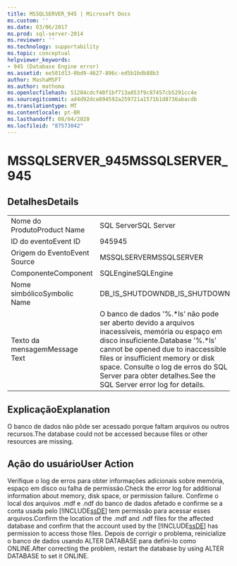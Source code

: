 ```yaml
---
title: MSSQLSERVER_945 | Microsoft Docs
ms.custom: ''
ms.date: 03/06/2017
ms.prod: sql-server-2014
ms.reviewer: ''
ms.technology: supportability
ms.topic: conceptual
helpviewer_keywords:
- 945 (Database Engine error)
ms.assetid: ee501d13-0bd9-4627-896c-ed5b1bdb88b3
author: MashaMSFT
ms.author: mathoma
ms.openlocfilehash: 51284cdcf48f1bf713a853f9c87457cb5291cc4e
ms.sourcegitcommit: ad4d92dce894592a259721a1571b1d8736abacdb
ms.translationtype: MT
ms.contentlocale: pt-BR
ms.lasthandoff: 08/04/2020
ms.locfileid: "87573042"
---
```

# <a name="mssqlserver_945"></a><span data-ttu-id="ba697-102">MSSQLSERVER_945</span><span class="sxs-lookup"><span data-stu-id="ba697-102">MSSQLSERVER_945</span></span>
    
## <a name="details"></a><span data-ttu-id="ba697-103">Detalhes</span><span class="sxs-lookup"><span data-stu-id="ba697-103">Details</span></span>  
  
|||  
|-|-|  
|<span data-ttu-id="ba697-104">Nome do Produto</span><span class="sxs-lookup"><span data-stu-id="ba697-104">Product Name</span></span>|<span data-ttu-id="ba697-105">SQL Server</span><span class="sxs-lookup"><span data-stu-id="ba697-105">SQL Server</span></span>|  
|<span data-ttu-id="ba697-106">ID do evento</span><span class="sxs-lookup"><span data-stu-id="ba697-106">Event ID</span></span>|<span data-ttu-id="ba697-107">945</span><span class="sxs-lookup"><span data-stu-id="ba697-107">945</span></span>|  
|<span data-ttu-id="ba697-108">Origem do Evento</span><span class="sxs-lookup"><span data-stu-id="ba697-108">Event Source</span></span>|<span data-ttu-id="ba697-109">MSSQLSERVER</span><span class="sxs-lookup"><span data-stu-id="ba697-109">MSSQLSERVER</span></span>|  
|<span data-ttu-id="ba697-110">Componente</span><span class="sxs-lookup"><span data-stu-id="ba697-110">Component</span></span>|<span data-ttu-id="ba697-111">SQLEngine</span><span class="sxs-lookup"><span data-stu-id="ba697-111">SQLEngine</span></span>|  
|<span data-ttu-id="ba697-112">Nome simbólico</span><span class="sxs-lookup"><span data-stu-id="ba697-112">Symbolic Name</span></span>|<span data-ttu-id="ba697-113">DB_IS_SHUTDOWN</span><span class="sxs-lookup"><span data-stu-id="ba697-113">DB_IS_SHUTDOWN</span></span>|  
|<span data-ttu-id="ba697-114">Texto da mensagem</span><span class="sxs-lookup"><span data-stu-id="ba697-114">Message Text</span></span>|<span data-ttu-id="ba697-115">O banco de dados '%.\*ls' não pode ser aberto devido a arquivos inacessíveis, memória ou espaço em disco insuficiente.</span><span class="sxs-lookup"><span data-stu-id="ba697-115">Database '%.\*ls' cannot be opened due to inaccessible files or insufficient memory or disk space.</span></span>  <span data-ttu-id="ba697-116">Consulte o log de erros do SQL Server para obter detalhes.</span><span class="sxs-lookup"><span data-stu-id="ba697-116">See the SQL Server error log for details.</span></span>|  
  
## <a name="explanation"></a><span data-ttu-id="ba697-117">Explicação</span><span class="sxs-lookup"><span data-stu-id="ba697-117">Explanation</span></span>  
 <span data-ttu-id="ba697-118">O banco de dados não pôde ser acessado porque faltam arquivos ou outros recursos.</span><span class="sxs-lookup"><span data-stu-id="ba697-118">The database could not be accessed because files or other resources are missing.</span></span>  
  
## <a name="user-action"></a><span data-ttu-id="ba697-119">Ação do usuário</span><span class="sxs-lookup"><span data-stu-id="ba697-119">User Action</span></span>  
 <span data-ttu-id="ba697-120">Verifique o log de erros para obter informações adicionais sobre memória, espaço em disco ou falha de permissão.</span><span class="sxs-lookup"><span data-stu-id="ba697-120">Check the error log for additional information about memory, disk space, or permission failure.</span></span> <span data-ttu-id="ba697-121">Confirme o local dos arquivos .mdf e .ndf do banco de dados afetado e confirme se a conta usada pelo [!INCLUDE[ssDE](../../includes/ssde-md.md)] tem permissão para acessar esses arquivos.</span><span class="sxs-lookup"><span data-stu-id="ba697-121">Confirm the location of the .mdf and .ndf files for the affected database and confirm that the account used by the [!INCLUDE[ssDE](../../includes/ssde-md.md)] has permission to access those files.</span></span> <span data-ttu-id="ba697-122">Depois de corrigir o problema, reinicialize o banco de dados usando ALTER DATABASE para defini-lo como ONLINE.</span><span class="sxs-lookup"><span data-stu-id="ba697-122">After correcting the problem, restart the database by using ALTER DATABASE to set it ONLINE.</span></span>  
  
  
